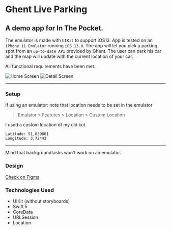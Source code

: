 # Ghent Live Parking

## A demo app for In The Pocket.

The emulator is made with `UIKit` to support iOS13. App is tested on an `iPhone 11 Emulator` running `iOS 13.0`. The app will let you pick a parking spot from an `up-to-date API` provided by Ghent. The user can park his car and the map will update with the current location of your car.

All functional requirements have been met.

![Home Screen](https://imgur.com/oG0u7PK)
![Detail Screen](https://imgur.com/hhqsYjY)

---

### Setup

If using an emulator: note that location needs to be set in the emulator

> Emulator > Features > Location > Custom Location

I used a custom location of my old kot.

```
Latitude: 51,039801
Longitude: 3,72443
```

---

Mind that backgroundtasks won't work on an emulator.

### Design

[Check on Figma](https://www.figma.com/file/bMcWeQPsCLTHwDA3MsmAzj/In-The-Pocket-Ghent-Parking?node-id=0%3A1)

### Technologies Used

- UIKit (without storyboards)
- Swift 5
- CoreData
- URLSession
- Location
